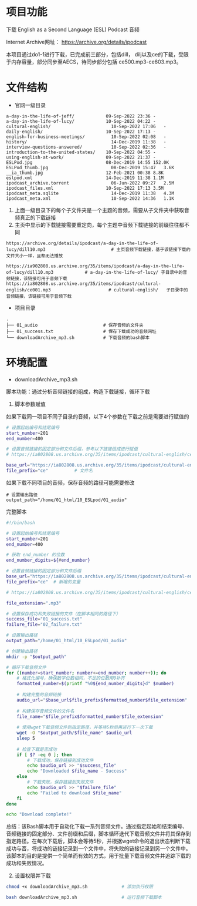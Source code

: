 # 项目功能

下载 English as a Second Language (ESL) Podcast 音频

Internet Archive网址： https://archive.org/details/ipodcast

本项目通过do1-1进行下载，已完成前三部分，包括dill， dilj以及ce的下载，受限于内存容量，部分同步至AECS，待同步部分包括 ce500.mp3-ce603.mp3。

# 文件结构

- 官网一级目录

```
a-day-in-the-life-of-jeff/	          09-Sep-2022 23:36	-
a-day-in-the-life-of-lucy/	          10-Sep-2022 04:22	-
cultural-english/	                    10-Sep-2022 17:06	-
daily-english/	                      10-Sep-2022 17:13	-
english-for-business-meetings/       	10-Sep-2022 02:08	-
history/	                            14-Dec-2019 11:38	-
interview-questions-answered/	        10-Sep-2022 02:36	-
introduction-to-the-united-states/	  10-Sep-2022 04:55	-
using-english-at-work/	              09-Sep-2022 21:37	-
ESLPod.jpg	                          08-Dec-2019 14:55	152.0K
ESLPod_thumb.jpg	                    08-Dec-2019 15:47	3.6K
__ia_thumb.jpg	                      12-Feb-2021 00:38	8.8K
eslpod.xml	                          14-Dec-2019 11:38	1.1M
ipodcast_archive.torrent	            06-Jun-2022 09:27	2.5M
ipodcast_files.xml	                  10-Sep-2022 17:13	3.5M
ipodcast_meta.sqlite	                14-Dec-2019 11:38	4.3M
ipodcast_meta.xml	                    10-Sep-2022 14:36	1.1K
```

1. 上面一级目录下的每个子文件夹是一个主题的音频，需要从子文件夹中获取音频真正的下载链接
2. 主页中显示的下载链接需要重定向，每个主题中音频下载链接的前缀往往都不同
```
https://archive.org/details/ipodcast/a-day-in-the-life-of-lucy/dill10.mp3                         # 主页音频下载链接，基于该链接下载的文件大小一样，且都无法播放

https://ia902808.us.archive.org/35/items/ipodcast/a-day-in-the-life-of-lucy/dill10.mp3            # a-day-in-the-life-of-lucy/ 子目录中的音频链接，该链接可用于音频下载
https://ia802808.us.archive.org/35/items/ipodcast/cultural-english/ce001.mp3                      # cultural-english/	子目录中的音频链接，该链接可用于音频下载
```



- 项目目录

```
.
├── 01_audio                         # 保存音频的文件夹
├── 01_success.txt                   # 保存下载成功的音频网址
└── downloadArchive_mp3.sh           # 下载音频的bash脚本
```

# 环境配置

- downloadArchive_mp3.sh

脚本功能：通过分析音频链接的组成，构造下载链接，循环下载

1. 脚本参数赋值

如果下载同一项目不同子目录的音频，以下4个参数在下载之前是需要进行赋值的

```bash
# 设置起始编号和结尾编号
start_number=201
end_number=400

# 设置音频链接的固定部分和文件后缀，参考以下链接组成进行赋值
# https://ia802808.us.archive.org/35/items/ipodcast/cultural-english/ce603.mp3

base_url="https://ia802808.us.archive.org/35/items/ipodcast/cultural-english/"
file_prefix="ce"          # 文件名
```

如果下载不同项目的音频，保存音频的路径可能需要修改

```
# 设置输出路径
output_path="/home/01_html/10_ESLpod/01_audio"
```

完整脚本

```bash
#!/bin/bash

# 设置起始编号和结尾编号
start_number=201
end_number=400

# 获取 end_number 的位数
end_number_digits=${#end_number}

# 设置音频链接的固定部分和文件后缀
base_url="https://ia802808.us.archive.org/35/items/ipodcast/cultural-english/"
file_prefix="ce"  # 新增的变量

# https://ia802808.us.archive.org/35/items/ipodcast/cultural-english/ce603.mp3

file_extension=".mp3"

# 设置保存成功和失败链接的文件（在脚本相同的路径下）
success_file="01_success.txt"
failure_file="02_failure.txt"

# 设置输出路径
output_path="/home/01_html/10_ESLpod/01_audio"

# 创建输出路径
mkdir -p "$output_path"

# 循环下载音频文件
for ((number=start_number; number<=end_number; number++)); do
    # 格式化编号，确保数字位数相同，不足的位数用0补齐
    formatted_number=$(printf "%0${end_number_digits}d" $number)
    
    # 构建完整的音频链接
    audio_url="$base_url$file_prefix$formatted_number$file_extension"
    
    # 构建保存音频文件的文件名
    file_name="$file_prefix$formatted_number$file_extension"
    
    # 使用wget下载音频文件到指定路径，并等待5秒后再进行下一次下载
    wget -O "$output_path/$file_name" $audio_url
    sleep 5
    
    # 检查下载是否成功
    if [ $? -eq 0 ]; then
        # 下载成功，保存链接到成功文件
        echo $audio_url >> "$success_file"
        echo "Downloaded $file_name - Success"
    else
        # 下载失败，保存链接到失败文件
        echo $audio_url >> "$failure_file"
        echo "Failed to download $file_name"
    fi
done

echo "Download complete!"
```


总结：该Bash脚本用于自动化下载一系列音频文件。通过指定起始和结束编号、音频链接的固定部分、文件前缀和后缀，脚本循环迭代下载音频文件并将其保存到指定路径。在每次下载后，脚本会等待5秒，并根据wget命令的退出状态判断下载成功与否，将成功的链接记录到一个文件中，将失败的链接记录到另一个文件中。该脚本的目的是提供一个简单而有效的方式，用于批量下载音频文件并追踪下载的成功和失败情况。

2. 设置权限并下载

```bash
chmod +x downloadArchive_mp3.sh             # 添加执行权限

bash downloadArchive_mp3.sh                 # 运行音频下载脚本
```









